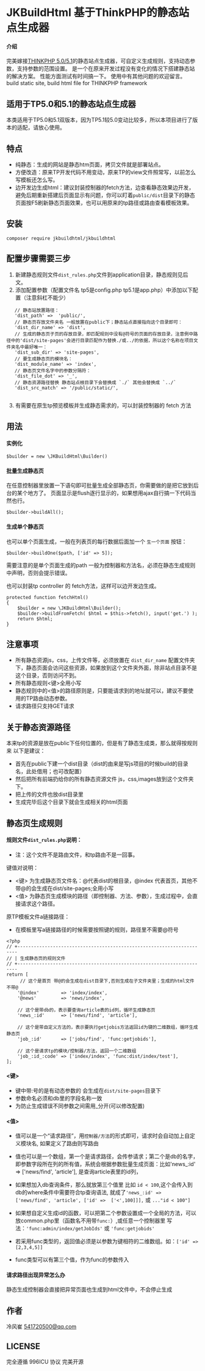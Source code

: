 # JKBuildHtml 基于ThinkPHP的静态站点生成器

#### 介绍
完美嫁接[THINKPHP 5.0/5.1](http://www.thinkphp.cn)的静态站点生成器，可自定义生成规则，支持动态参数，支持参数的范围设置。 是一个在原来开发过程没有变化的情况下搭建静态站的解决方案。 性能方面测试有时间搞一下。 使用中有其他问题的欢迎留言。
build static site, build html file for THINKPHP framework

## 适用于TP5.0和5.1的静态站点生成器

本类适用于TP5.0和5.1双版本，因为TP5.1较5.0变动比较多，所以本项目进行了版本的适配，请放心使用。

## 特点

* 纯静态：生成的网站是静态htm页面，拷贝文件就是部署站点。
* 方便改造：原来TP开发代码不用变动，原来TP的view文件照常写，以前怎么写模板还怎么写。
* 边开发边生成html：建议封装控制器的fetch方法，边查看静态效果边开发，避免后期重新搭建后页面显示有问题，你可以盯着`public/dist`目录下的静态页面按F5刷新静态页面效果，也可以用原来的tp路径或路由查看模板效果。

## 安装

```
composer require jkbuildhtml/jkbuildhtml
```
## 配置步骤需要三步

 1) 新建静态规则文件`dist_rules.php`文件到application目录，静态规则见后文。
 2) 添加配置参数（配置文件名 tp5是config.php tp5.1是app.php）中添加以下配置（注意斜杠不能少）
 ```
    // 静态站放置路径：
    'dist_path' =>  'public/', 
    // 静态页存放文件夹名 一般放置在public下；静态站点直接指向这个目录即可：
    'dist_dir_name' => 'dist', 
    // 生成的静态页子页的存放目录，即匹配规则中没有@符号的页面的存放目录，注意例中路径中的'dist/site-pages'会进行目录匹配作为替换./或../的依据，所以这个名称在项目文件夹名中最好唯一：
    'dist_sub_dir' => 'site-pages', 
    // 要生成静态页的模块名：
    'dist_module_name' => 'index', 
    // 静态页文件名字中的参数分隔符：
    'dist_file_dot' => '_', 
    // 静态资源路径替换 静态站点根目录下会替换成 `./` 其他会替换成 `../`
    'dist_src_match' => '/public/static/',
        
 ```
 3) 有需要在原生tp预览模板并生成静态需求的，可以封装控制器的 fetch 方法

## 用法

#### 实例化
```
$builder = new \JKBuildHtml\Builder()
```
#### 批量生成静态页
在任意控制器里放置一下语句即可批量生成全部静态页，你需要做的是把它放到后台的某个地方了。
页面显示是flush逐行显示的，如果想用ajax自行搞一下代码当然也行。
```
$builder->buildAll();
```

#### 生成单个静态页

也可以单个页面生成，一般在列表页的每行数据后面加一个 `生一个页面` 按钮：
```
$builder->buildOne($path, ['id' => 5]);
```
需要注意的是单个页面生成的path 一般为控制器和方法名，必须在静态生成规则中声明，否则会提示错误。

也可以封装tp controller 的 fetch方法，这样可以边开发边生成。
```
protected function fetchHtml()
{
    $builder = new \JKBuildHtml\Builder();
    $builder->buildFromFetch( $html = $this->fetch(), input('get.') );
    return $html;
}

```

## 注意事项
* 所有静态资源js，css，上传文件等，必须放置在 `dist_dir_name` 配置文件夹下，静态页面会访问这些资源，如果放到这个文件夹外面，除非站点目录不是这个目录，否则访问不到。
* 所有静态规则<键>全用小写
* 静态规则中的<值>的路径原则是，只要能请求到的地址就可以，建议不要使用的TP路由动态参数。
* 请求路径只支持GET请求


## 关于静态资源路径
本来tp的资源是放在public下任何位置的，但是有了静态生成类，那么就得按规则来
以下是建议：
* 首先在public下建一个dist目录（dist的由来是写js项目的时候build的目录名，此处借用；也可改配置）
* 然后把所有前端扔给你的所有静态资源文件 js，css,images放到这个文件夹下。
* 把上传的文件也放dist目录里
* 生成完毕后这个目录下就会生成相关的html页面

## 静态页生成规则

#### 规则文件`dist_rules.php`说明：

 * 注：这个文件不是路由文件，和tp路由不是一回事。
  
键值对说明：
 * <键> 为生成静态页文件名：@代表dist的根目录，@index 代表首页，其他不带@的会生成在dist/site-pages;全用小写
 * <值> 为静态页生成模块的路径（即控制器、方法、参数），生成过程中，会直接请求这个路径。

原TP模板文件a链接路径：
 * 在模板里写a链接路径的时候需要按照键的规则，路径里不需要@符号
 
```
<?php
// +----------------------------------------------------------------------
// | 生成静态页的规则文件
// +----------------------------------------------------------------------
return [
     // 这个是首页 带@的会生成在dist目录下,否则生成在子文件夹里；生成的html文件不带@
    '@index'        => 'index/index', 
    '@news'         => 'news/index',
    
    // 这个是带db的，表示要查询article表的id列，循环生成静态页
    'news_:id'      => ['news/find', 'article'],  
    
    // 这个是带自定义方法的，表示要执行getjobis方法返回id为键的二维数组，循环生成静态页
    'job_:id'       => ['jobs/find', 'func:getjobids'],  
    
    // 这个是请求tp的模块/控制器/方法，返回一个二维数组
    'job_:id_:code' => ['index/index', 'func:dist/index/test'], 
];
```
#### <键>
* 键中带:号的是有动态参数的 会生成在`dist/site-pages`目录下
* 参数命名必须和db里的字段名称一致
* 为防止生成错误不同参数之间需用_分开(可以修改配置)

#### <值>
* 值可以是一个“请求路径”，用`控制器/方法`的形式即可，请求时会自动加上自定义模块名, 如果定义了路由则写路由

* 值也可以是一个数组，第一个是请求路径，会传参请求；第二个是db的名字，即参数字段所在列的所有值，系统会根据参数批量生成页面：比如'news_:id' => ['news/find', 'article'], 是查询article表里的id列，

* 如果想加入db查询条件，那么就放第三个值里 比如 `id < 100`,这个会传入到db的where条件中需要符合tp查询语法, 就成了`'news_:id' => ['news/find', 'article', ['id' =>  ['<',100]]],` 或  `..."id < 100"]`

* 如果想自定义生成id的函数，可以把第二个参数设置成一个全局的方法，可以放common.php里（函数名不用带`func:`）,或任意一个控制器里 写法：`'func:admin/index/getJobIds'` 或 `'func:getjobids'`

* 若采用func类型的，返回值必须是以参数为键相符的二维数组。如：`['id' => [2,3,4,5]]`

* func类型可以有第三个值，作为func的参数传入

#### 请求路径出现异常怎么办

静态生成控制器会直接把异常页面也生成到html文件中，不会停止生成

## 作者
冷风崔 <541720500@qq.com>

## LICENSE
完全遵循 996ICU 协议 完美开源
